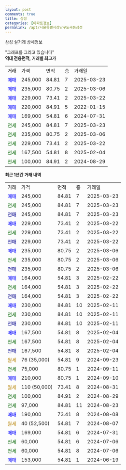 ```yaml
---
layout: post
comments: true
title: 삼성
categories: [아파트정보]
permalink: /apt/서울특별시강남구도곡동삼성
---
```


삼성 실거래 상세정보

<script type="text/javascript">
  google.charts.load('current', {'packages':['line', 'corechart']});
  google.charts.setOnLoadCallback(drawChart);

  function drawChart() {
    var data = new google.visualization.DataTable();
    data.addColumn('date', '거래일');
    data.addColumn('number', "매매");
    data.addColumn('number', "전세");
    data.addColumn('number', "전매");

    data.addRows([[new Date(Date.parse("2025-03-23")), 245000, null, null], [new Date(Date.parse("2025-03-23")), null, 245000, null], [new Date(Date.parse("2025-03-23")), null, null, 245000], [new Date(Date.parse("2025-03-22")), 229000, null, null], [new Date(Date.parse("2025-03-22")), null, 229000, null], [new Date(Date.parse("2025-03-22")), null, null, 229000], [new Date(Date.parse("2025-03-06")), 235000, null, null], [new Date(Date.parse("2025-03-06")), null, 235000, null], [new Date(Date.parse("2025-03-06")), null, null, 235000], [new Date(Date.parse("2025-02-22")), 164000, null, null], [new Date(Date.parse("2025-02-22")), null, 164000, null], [new Date(Date.parse("2025-02-22")), null, null, 164000], [new Date(Date.parse("2025-02-11")), 230000, null, null], [new Date(Date.parse("2025-02-11")), null, 230000, null], [new Date(Date.parse("2025-02-11")), null, null, 230000], [new Date(Date.parse("2025-02-04")), 167500, null, null], [new Date(Date.parse("2025-02-04")), null, 167500, null], [new Date(Date.parse("2025-02-04")), null, null, 167500], [new Date(Date.parse("2024-09-23")), null, null, null], [new Date(Date.parse("2024-09-11")), null, 75000, null], [new Date(Date.parse("2024-09-10")), 210000, null, null], [new Date(Date.parse("2024-08-31")), null, null, null], [new Date(Date.parse("2024-08-29")), null, 100000, null], [new Date(Date.parse("2024-08-23")), null, 97000, null], [new Date(Date.parse("2024-08-08")), 190000, null, null], [new Date(Date.parse("2024-08-07")), null, null, null], [new Date(Date.parse("2024-07-31")), 169000, null, null], [new Date(Date.parse("2024-07-06")), null, 60000, null], [new Date(Date.parse("2024-07-06")), null, 60000, null], [new Date(Date.parse("2024-06-19")), 153000, null, null]]);

    var options = {
      hAxis: {
        format: 'yyyy/MM/dd'
      },    
      lineWidth: 0,
      pointsVisible: true,    
      title: '최근 1년간 유형별 실거래가 분포',
      legend: { position: 'bottom' }
    };

    var formatter = new google.visualization.NumberFormat({pattern:'###,###'} );
    formatter.format(data, 1);
    formatter.format(data, 2);
    
    setTimeout(function() {
        var chart = new google.visualization.LineChart(document.getElementById('columnchart_material'));
        chart.draw(data, (options));
        document.getElementById('loading').style.display = 'none';
    }, 200);
  }
</script>


<div id="loading" style="z-index:20; display: block; margin-left: 0px">"그래프를 그리고 있습니다"</div>
<div id="columnchart_material" style="width: 95%; margin-left: 0px; display: block"></div>
<!-- contents start -->
<b>역대 전용면적, 거래별 최고가</b>
<table class="sortable">
    <tr>
      <td>거래</td>
      <td>가격</td>
      <td>면적</td>
      <td>층</td>
      <td>거래일</td>
    </tr>
        <tr>
          <td><a style="color: blue">매매</a></td>
          <td>245,000</td>
          <td>84.81</td>
          <td>7</td>
          <td>2025-03-23</td>
        </tr>            <tr>
          <td><a style="color: blue">매매</a></td>
          <td>235,000</td>
          <td>80.75</td>
          <td>2</td>
          <td>2025-03-06</td>
        </tr>            <tr>
          <td><a style="color: blue">매매</a></td>
          <td>229,000</td>
          <td>73.41</td>
          <td>2</td>
          <td>2025-03-22</td>
        </tr>            <tr>
          <td><a style="color: blue">매매</a></td>
          <td>220,000</td>
          <td>84.91</td>
          <td>5</td>
          <td>2022-01-15</td>
        </tr>            <tr>
          <td><a style="color: blue">매매</a></td>
          <td>169,000</td>
          <td>54.81</td>
          <td>6</td>
          <td>2024-07-31</td>
        </tr>        
        <tr>
              <td><a style="color: darkgreen">전세</a></td>
              <td>245,000</td>
              <td>84.81</td>
              <td>7</td>
              <td>2025-03-23</td>
            </tr>            <tr>
              <td><a style="color: darkgreen">전세</a></td>
              <td>235,000</td>
              <td>80.75</td>
              <td>2</td>
              <td>2025-03-06</td>
            </tr>            <tr>
              <td><a style="color: darkgreen">전세</a></td>
              <td>229,000</td>
              <td>73.41</td>
              <td>2</td>
              <td>2025-03-22</td>
            </tr>            <tr>
              <td><a style="color: darkgreen">전세</a></td>
              <td>167,500</td>
              <td>54.81</td>
              <td>8</td>
              <td>2025-02-04</td>
            </tr>            <tr>
              <td><a style="color: darkgreen">전세</a></td>
              <td>100,000</td>
              <td>84.91</td>
              <td>2</td>
              <td>2024-08-29</td>
            </tr>        
    
</table>

<b>최근 1년간 거래 내역</b>

<table class="sortable">
    <tr>
      <td>거래</td>
      <td>가격</td>
      <td>면적</td>
      <td>층</td>
      <td>거래일</td>
    </tr>
    <tr>
      <td><a style="color: blue">매매</a></td>
      <td>245,000</td>
      <td>84.81</td>
      <td>7</td>
      <td>2025-03-23</td>
    </tr>          <tr>
      <td><a style="color: darkgreen">전세</a></td>
      <td>245,000</td>
      <td>84.81</td>
      <td>7</td>
      <td>2025-03-23</td>
    </tr>          <tr>
      <td><a style="color: darkblue">전매</a></td>
      <td>245,000</td>
      <td>84.81</td>
      <td>7</td>
      <td>2025-03-23</td>
    </tr>          <tr>
      <td><a style="color: blue">매매</a></td>
      <td>229,000</td>
      <td>73.41</td>
      <td>2</td>
      <td>2025-03-22</td>
    </tr>          <tr>
      <td><a style="color: darkgreen">전세</a></td>
      <td>229,000</td>
      <td>73.41</td>
      <td>2</td>
      <td>2025-03-22</td>
    </tr>          <tr>
      <td><a style="color: darkblue">전매</a></td>
      <td>229,000</td>
      <td>73.41</td>
      <td>2</td>
      <td>2025-03-22</td>
    </tr>          <tr>
      <td><a style="color: blue">매매</a></td>
      <td>235,000</td>
      <td>80.75</td>
      <td>2</td>
      <td>2025-03-06</td>
    </tr>          <tr>
      <td><a style="color: darkgreen">전세</a></td>
      <td>235,000</td>
      <td>80.75</td>
      <td>2</td>
      <td>2025-03-06</td>
    </tr>          <tr>
      <td><a style="color: darkblue">전매</a></td>
      <td>235,000</td>
      <td>80.75</td>
      <td>2</td>
      <td>2025-03-06</td>
    </tr>          <tr>
      <td><a style="color: blue">매매</a></td>
      <td>164,000</td>
      <td>54.81</td>
      <td>3</td>
      <td>2025-02-22</td>
    </tr>          <tr>
      <td><a style="color: darkgreen">전세</a></td>
      <td>164,000</td>
      <td>54.81</td>
      <td>3</td>
      <td>2025-02-22</td>
    </tr>          <tr>
      <td><a style="color: darkblue">전매</a></td>
      <td>164,000</td>
      <td>54.81</td>
      <td>3</td>
      <td>2025-02-22</td>
    </tr>          <tr>
      <td><a style="color: blue">매매</a></td>
      <td>230,000</td>
      <td>84.81</td>
      <td>10</td>
      <td>2025-02-11</td>
    </tr>          <tr>
      <td><a style="color: darkgreen">전세</a></td>
      <td>230,000</td>
      <td>84.81</td>
      <td>10</td>
      <td>2025-02-11</td>
    </tr>          <tr>
      <td><a style="color: darkblue">전매</a></td>
      <td>230,000</td>
      <td>84.81</td>
      <td>10</td>
      <td>2025-02-11</td>
    </tr>          <tr>
      <td><a style="color: blue">매매</a></td>
      <td>167,500</td>
      <td>54.81</td>
      <td>8</td>
      <td>2025-02-04</td>
    </tr>          <tr>
      <td><a style="color: darkgreen">전세</a></td>
      <td>167,500</td>
      <td>54.81</td>
      <td>8</td>
      <td>2025-02-04</td>
    </tr>          <tr>
      <td><a style="color: darkblue">전매</a></td>
      <td>167,500</td>
      <td>54.81</td>
      <td>8</td>
      <td>2025-02-04</td>
    </tr>          <tr>
      <td><a style="color: darkgoldenrod">월세</a></td>
      <td>76 (35,000)</td>
      <td>54.81</td>
      <td>9</td>
      <td>2024-09-23</td>
    </tr>          <tr>
      <td><a style="color: darkgreen">전세</a></td>
      <td>75,000</td>
      <td>80.75</td>
      <td>1</td>
      <td>2024-09-11</td>
    </tr>          <tr>
      <td><a style="color: blue">매매</a></td>
      <td>210,000</td>
      <td>80.75</td>
      <td>1</td>
      <td>2024-09-10</td>
    </tr>          <tr>
      <td><a style="color: darkgoldenrod">월세</a></td>
      <td>110 (50,000)</td>
      <td>73.41</td>
      <td>8</td>
      <td>2024-08-31</td>
    </tr>          <tr>
      <td><a style="color: darkgreen">전세</a></td>
      <td>100,000</td>
      <td>84.91</td>
      <td>2</td>
      <td>2024-08-29</td>
    </tr>          <tr>
      <td><a style="color: darkgreen">전세</a></td>
      <td>97,000</td>
      <td>84.81</td>
      <td>11</td>
      <td>2024-08-23</td>
    </tr>          <tr>
      <td><a style="color: blue">매매</a></td>
      <td>190,000</td>
      <td>73.41</td>
      <td>8</td>
      <td>2024-08-08</td>
    </tr>          <tr>
      <td><a style="color: darkgoldenrod">월세</a></td>
      <td>40 (52,500)</td>
      <td>54.81</td>
      <td>7</td>
      <td>2024-08-07</td>
    </tr>          <tr>
      <td><a style="color: blue">매매</a></td>
      <td>169,000</td>
      <td>54.81</td>
      <td>6</td>
      <td>2024-07-31</td>
    </tr>          <tr>
      <td><a style="color: darkgreen">전세</a></td>
      <td>60,000</td>
      <td>54.81</td>
      <td>6</td>
      <td>2024-07-06</td>
    </tr>          <tr>
      <td><a style="color: darkgreen">전세</a></td>
      <td>60,000</td>
      <td>54.81</td>
      <td>8</td>
      <td>2024-07-06</td>
    </tr>          <tr>
      <td><a style="color: blue">매매</a></td>
      <td>153,000</td>
      <td>54.81</td>
      <td>1</td>
      <td>2024-06-19</td>
    </tr>      </table>
<!-- contents end -->    

